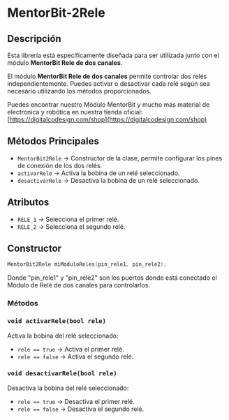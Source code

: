 
# MentorBit-2Rele

## Descripción

Esta librería está específicamente diseñada para ser utilizada junto con el módulo **MentorBit Rele de dos canales**.

El módulo **MentorBit Rele de dos canales** permite controlar dos relés independientemente. Puedes activar o desactivar cada relé según sea necesario utilizando los métodos proporcionados.

Puedes encontrar nuestro Módulo MentorBit y mucho más material de electrónica y robótica en nuestra tienda oficial:  [https://digitalcodesign.com/shop](https://digitalcodesign.com/shop)

## Métodos Principales

- `MentorBit2Rele` → Constructor de la clase, permite configurar los pines de conexión de los dos relés.
- `activarRele` → Activa la bobina de un relé seleccionado.
- `desactivarRele` → Desactiva la bobina de un relé seleccionado.

## Atributos

- `RELE_1` → Selecciona el primer relé.
- `RELE_2` → Selecciona el segundo relé.

## Constructor

```cpp
MentorBit2Rele miModuloReles(pin_rele1, pin_rele2);
```

Donde "pin_rele1" y "pin_rele2" son los puertos donde está conectado el Módulo de Relé de dos canales para controlarlos.

### Métodos

### `void activarRele(bool rele)`

Activa la bobina del relé seleccionado:
- `rele == true` → Activa el primer relé.
- `rele == false` → Activa el segundo relé.

### `void desactivarRele(bool rele)`

Desactiva la bobina del relé seleccionado:
- `rele == true` → Desactiva el primer relé.
- `rele == false` → Desactiva el segundo relé.

